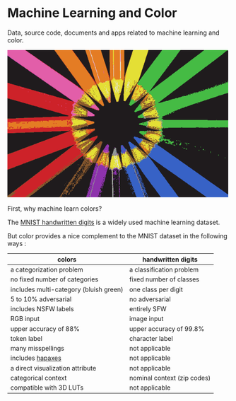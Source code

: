 
# Machine Learning and Color

Data, source code, documents and apps related to machine learning and color.

<img src="images/mlcolor_pencils_01.png" width=500px>

First, why machine learn colors? 

The [MNIST handwritten digits](https://en.wikipedia.org/wiki/MNIST_database) is a widely used machine learning dataset.

But color provides a nice complement to the MNIST dataset in the following ways :

| colors | handwritten digits |
| --- | --- |
| a categorization problem | a classification problem |
| no fixed number of categories | fixed number of classes |
| includes multi-category (bluish green) | one class per digit |
| 5 to 10% adversarial | no adversarial |
| includes NSFW labels | entirely SFW |
| RGB input | image input |
| upper accuracy of 88% | upper accuracy of 99.8% |
| token label | character label |
| many misspellings | not applicable |
| includes [hapaxes](https://en.wikipedia.org/wiki/Hapax_legomenon) | not applicable |
| a direct visualization attribute | not applicable |
| categorical context | nominal context (zip codes) |
| compatible with 3D LUTs | not applicable |

